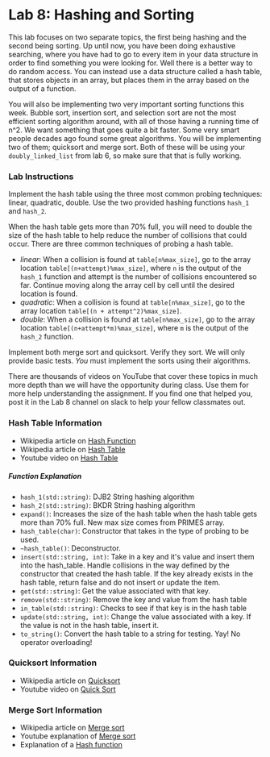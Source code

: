 # Lab 8: Hashing and Sorting #
This lab focuses on two separate topics, the first being hashing and the second being sorting. Up until now, you have been doing exhaustive searching, where you have had to go to every item in your data structure in order to find something you were looking for. Well there is a better way to do random access. You can instead use a data structure called a hash table, that stores objects in an array, but places them in the array based on the output of a function. 

You will also be implementing two very important sorting functions this week. Bubble sort, insertion sort, and selection sort are not the most efficient sorting algorithm around, with all of those having a running time of n^2. We want something that goes quite a bit faster. Some very smart people decades ago found some great algorithms. You will be implementing two of them; quicksort and merge sort. Both of these will be using your `doubly_linked_list` from lab 6, so make sure that that is fully working.

### Lab Instructions ###

Implement the hash table using the three most common probing techniques: linear, quadratic, double. Use the two provided hashing functions `hash_1` and `hash_2`.

When the hash table gets more than 70% full, you will need to double the size of the hash table to help reduce the number of collisions that could occur. There are three common techniques of probing a hash table.
* *linear*: When a collision is found at `table[n%max_size]`, go to the array location `table[(n+attempt)%max_size]`, where `n` is the output of the `hash_1` function and attempt is the number of collisions encountered so far. Continue moving along the array cell by cell until the desired location is found.
* *quadratic*: When a collision is found at `table[n%max_size]`, go to the array location `table[(n + attempt^2)%max_size]`.
* *double*: When a collision is found at `table[n%max_size]`, go to the array location `table[(n+attempt*m)%max_size]`, where `m` is the output of the `hash_2` function.

Implement both merge sort and quicksort. Verify they sort. We will only provide basic tests. *You* must implement the sorts using their algorithms.

There are thousands of videos on YouTube that cover these topics in much more depth than we will have the opportunity during class. Use them for more help understanding the assignment. If you find one that helped you, post it in the Lab 8 channel on slack to help your fellow classmates out.

### Hash Table Information ###
* Wikipedia article on [Hash Function](https://en.wikipedia.org/wiki/Hash_function)
* Wikipedia article on [Hash Table](https://en.wikipedia.org/wiki/Hash_table)
* Youtube video on [Hash Table](https://www.youtube.com/watch?v=shs0KM3wKv8)

##### Function Explanation #####
* `hash_1(std::string)`: DJB2 String hashing algorithm
* `hash_2(std::string)`: BKDR String hashing algorithm
* `expand()`: Increases the size of the hash table when the hash table gets more than 70% full. New max size comes from PRIMES array.
* `hash_table(char)`: Constructor that takes in the type of probing to be used.
* `~hash_table()`: Deconstructor.
* `insert(std::string, int)`: Take in a key and it's value and insert them into the hash_table. Handle collisions in the way defined by the constructor that created the hash table. If the key already exists in the hash table, return false and do not insert or update the item.
* `get(std::string)`: Get the value associated with that key.
* `remove(std::string)`: Remove the key and value from the hash table
* `in_table(std::string)`: Checks to see if that key is in the hash table
* `update(std::string, int)`: Change the value associated with a key. If the value is not in the hash table, insert it.
* `to_string()`: Convert the hash table to a string for testing. Yay! No operator overloading!


### Quicksort Information ###
* Wikipedia article on [Quicksort](https://en.wikipedia.org/wiki/Quicksort)
* Youtube video on [Quick Sort](https://www.youtube.com/watch?v=SLauY6PpjW4)

### Merge Sort Information ###
* Wikipedia article on [Merge sort](https://en.wikipedia.org/wiki/Merge_sort)
* Youtube explanation of [Merge sort](https://youtu.be/KF2j-9iSf4Q)
* Explanation of a [Hash function](http://www.partow.net/programming/hashfunctions/)